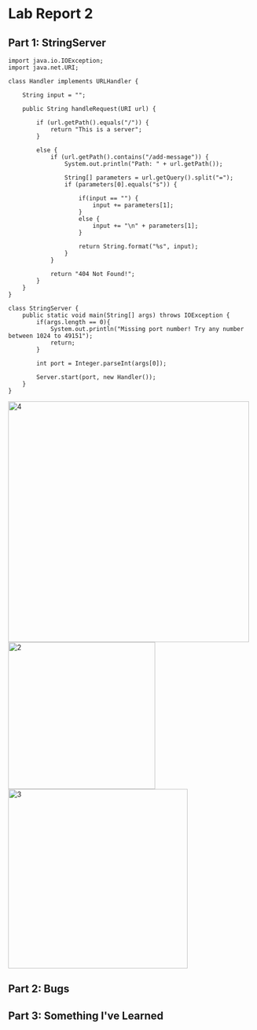 # Lab Report 2


## Part 1: StringServer
```
import java.io.IOException;
import java.net.URI;

class Handler implements URLHandler {

    String input = "";

    public String handleRequest(URI url) {
        
        if (url.getPath().equals("/")) {
            return "This is a server";
        }

        else {
            if (url.getPath().contains("/add-message")) {
                System.out.println("Path: " + url.getPath());

                String[] parameters = url.getQuery().split("=");
                if (parameters[0].equals("s")) {

                    if(input == "") {
                        input += parameters[1];
                    }
                    else {
                        input += "\n" + parameters[1];
                    }

                    return String.format("%s", input);
                }
            }

            return "404 Not Found!";
        } 
    }
}

class StringServer {
    public static void main(String[] args) throws IOException {
        if(args.length == 0){
            System.out.println("Missing port number! Try any number between 1024 to 49151");
            return;
        }

        int port = Integer.parseInt(args[0]);

        Server.start(port, new Handler());
    }
}
```
<img width="490" alt="4" src="https://user-images.githubusercontent.com/88350907/233804050-7250493b-a2eb-420c-9c51-9f028d28faf7.png">

<img width="299" alt="2" src="https://user-images.githubusercontent.com/88350907/233803970-bcb859d6-88f6-45e2-ade0-8d0e2f08bd99.png">

<img width="365" alt="3" src="https://user-images.githubusercontent.com/88350907/233803976-b70dabf5-6d91-4bf5-b18d-816435e455b5.png">


## Part 2: Bugs


## Part 3: Something I've Learned
